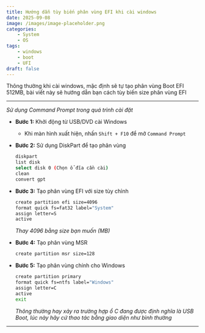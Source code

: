 ```yaml
---
title: Hướng dẫn tùy biến phân vùng EFI khi cài windows
date: 2025-09-08
image: /images/image-placeholder.png
categories:
    - System
    - OS
tags:
    - windows
    - boot
    - UFI
draft: false
---
```


Thông thường khi cài windows, mặc định sẽ tự tạo phân vùng Boot EFI 512MB, bài viết này sẽ hướng dẫn bạn cách tùy biến size phân vùng EFI

<!--more-->

---
*Sử dụng Command Prompt trong quá trình cài đặt*

- **Bước 1:** Khởi động từ USB/DVD cài Windows
	
	- Khi màn hình xuất hiện, nhấn `Shift + F10` để mở `Command Prompt`
	
-   **Bước 2:** Sử dụng DiskPart để tạo phân vùng
	
	```sh
	diskpart
	list disk
	select disk 0 (Chọn ổ đĩa cần cài)
	clean
	convert gpt
	```
	
-   **Bước 3:** Tạo phân vùng EFI với size tùy chỉnh
	
	```sh
	create partition efi size=4096
	format quick fs=fat32 label="System"
	assign letter=S
	active
	```
	
	*Thay 4096 bằng size bạn muốn (MB)*
	
- **Bước 4:** Tạo phân vùng MSR
	
	```sh
	create partition msr size=128
	```
	
- **Bước 5:** Tạo phân vùng chính cho Windows
	
	```sh
	create partition primary
	format quick fs=ntfs label="Windows"
	assign letter=C
	active
	exit
	```
	
	*Thông thường hay xảy ra trường hợp ổ C đang được định nghĩa là USB Boot, lúc này hãy cứ thao tác bằng giao diện như bình thường*
	
---
